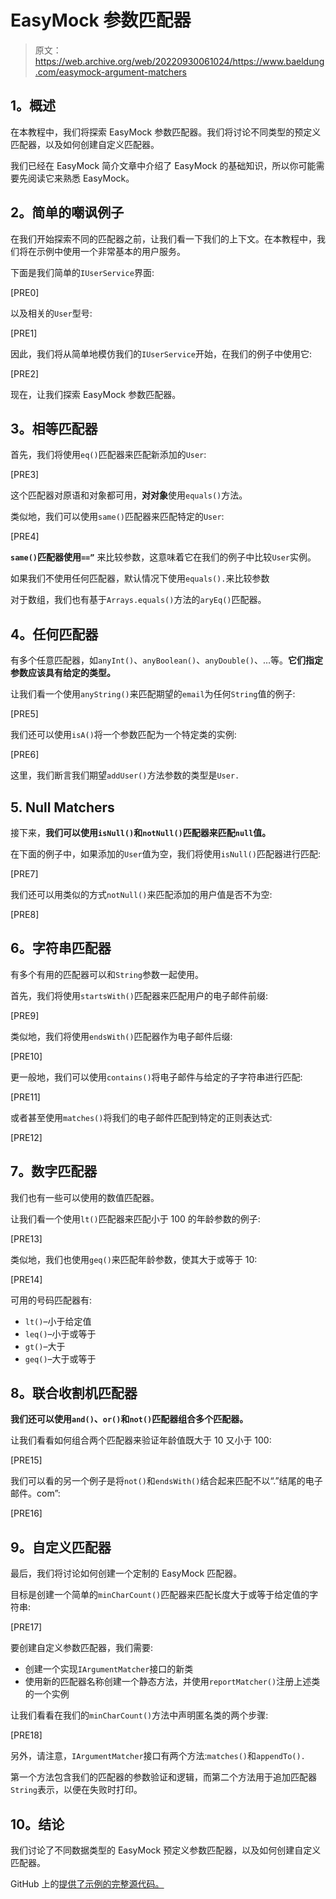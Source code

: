 # EasyMock 参数匹配器

> 原文：<https://web.archive.org/web/20220930061024/https://www.baeldung.com/easymock-argument-matchers>

## **1。概述**

在本教程中，我们将探索 EasyMock 参数匹配器。我们将讨论不同类型的预定义匹配器，以及如何创建自定义匹配器。

我们已经在 EasyMock 简介文章中介绍了 EasyMock 的基础知识，所以你可能需要先阅读它来熟悉 EasyMock。

## **2。简单的嘲讽例子**

在我们开始探索不同的匹配器之前，让我们看一下我们的上下文。在本教程中，我们将在示例中使用一个非常基本的用户服务。

下面是我们简单的`IUserService`界面:

[PRE0]

以及相关的`User`型号:

[PRE1]

因此，我们将从简单地模仿我们的`IUserService`开始，在我们的例子中使用它:

[PRE2]

现在，让我们探索 EasyMock 参数匹配器。

## **3。相等匹配器**

首先，我们将使用`eq()`匹配器来匹配新添加的`User`:

[PRE3]

这个匹配器对原语和对象都可用，**对对象**使用`equals()`方法。

类似地，我们可以使用`same()`匹配器来匹配特定的`User`:

[PRE4]

**`same()`匹配器使用`==”`** 来比较参数，这意味着它在我们的例子中比较`User`实例。

如果我们不使用任何匹配器，默认情况下使用`equals().`来比较参数

对于数组，我们也有基于`Arrays.equals()`方法的`aryEq()`匹配器。

## **4。任何**匹配器

有多个任意匹配器，如`anyInt()`、`anyBoolean()`、`anyDouble()`、…等。**它们指定参数应该具有给定的类型。**

让我们看一个使用`anyString()`来匹配期望的`email`为任何`String`值的例子:

[PRE5]

我们还可以使用`isA()`将一个参数匹配为一个特定类的实例:

[PRE6]

这里，我们断言我们期望`addUser()`方法参数的类型是`User.`

## **5\. Null Matchers**

接下来，**我们可以使用`isNull()`和`notNull()`匹配器来匹配`null`值。**

在下面的例子中，如果添加的`User`值为空，我们将使用`isNull()`匹配器进行匹配:

[PRE7]

我们还可以用类似的方式`notNull()`来匹配添加的用户值是否不为空:

[PRE8]

## **6。字符串匹配器**

有多个有用的匹配器可以和`String`参数一起使用。

首先，我们将使用`startsWith()`匹配器来匹配用户的电子邮件前缀:

[PRE9]

类似地，我们将使用`endsWith()`匹配器作为电子邮件后缀:

[PRE10]

更一般地，我们可以使用`contains()`将电子邮件与给定的子字符串进行匹配:

[PRE11]

或者甚至使用`matches()`将我们的电子邮件匹配到特定的正则表达式:

[PRE12]

## **7。数字匹配器**

我们也有一些可以使用的数值匹配器。

让我们看一个使用`lt()`匹配器来匹配小于 100 的年龄参数的例子:

[PRE13]

类似地，我们也使用`geq()`来匹配年龄参数，使其大于或等于 10:

[PRE14]

可用的号码匹配器有:

*   `lt()`–小于给定值
*   `leq()`–小于或等于
*   `gt()`–大于
*   `geq()`–大于或等于

## **8。联合收割机匹配器**

**我们还可以使用`and()`、`or()`和`not()`匹配器组合多个匹配器。**

让我们看看如何组合两个匹配器来验证年龄值既大于 10 又小于 100:

[PRE15]

我们可以看的另一个例子是将`not()`和`endsWith()`结合起来匹配不以“.”结尾的电子邮件。com”:

[PRE16]

## **9。自定义匹配器**

最后，我们将讨论如何创建一个定制的 EasyMock 匹配器。

目标是创建一个简单的`minCharCount()`匹配器来匹配长度大于或等于给定值的字符串:

[PRE17]

要创建自定义参数匹配器，我们需要:

*   创建一个实现`IArgumentMatcher`接口的新类
*   使用新的匹配器名称创建一个静态方法，并使用`reportMatcher()`注册上述类的一个实例

让我们看看在我们的`minCharCount()`方法中声明匿名类的两个步骤:

[PRE18]

另外，请注意，`IArgumentMatcher`接口有两个方法:`matches()`和`appendTo(). `

第一个方法包含我们的匹配器的参数验证和逻辑，而第二个方法用于追加匹配器`String`表示，以便在失败时打印。

## 10。结论

我们讨论了不同数据类型的 EasyMock 预定义参数匹配器，以及如何创建自定义匹配器。

GitHub 上的[提供了示例的完整源代码。](https://web.archive.org/web/20220926185918/https://github.com/eugenp/tutorials/tree/master/testing-modules/mocks)